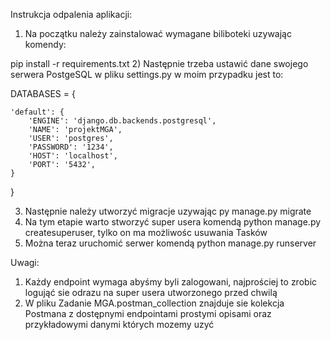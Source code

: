 Instrukcja odpalenia aplikacji:
1) Na początku należy zainstalować wymagane biliboteki uzywając komendy:


pip install -r requirements.txt
2) Następnie trzeba ustawić dane swojego serwera PostgeSQL w pliku settings.py
w moim przypadku jest to:

DATABASES = {

    'default': {
        'ENGINE': 'django.db.backends.postgresql',
        'NAME': 'projektMGA',
        'USER': 'postgres',
        'PASSWORD': '1234',
        'HOST': 'localhost',
        'PORT': '5432',
    }
}

3) Następnie należy utworzyć migracje uzywając py manage.py migrate
4) Na tym etapie warto stworzyć super usera komendą python manage.py createsuperuser, tylko on ma możliwośc usuwania Tasków
5) Można teraz uruchomić serwer komendą python manage.py runserver

Uwagi:
1) Każdy endpoint wymaga abyśmy byli zalogowani, najprościej to zrobic logująć sie odrazu na super usera utworzonego przed chwilą
2) W pliku Zadanie MGA.postman_collection znajduje sie kolekcja Postmana z dostępnymi endpointami prostymi opisami oraz  przykładowymi danymi których mozemy uzyć